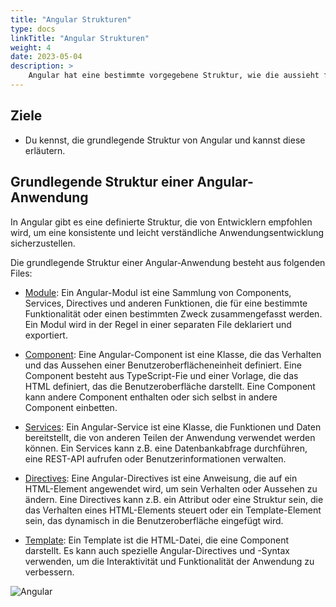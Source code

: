 ```yaml
---
title: "Angular Strukturen"
type: docs
linkTitle: "Angular Strukturen"
weight: 4
date: 2023-05-04
description: >
    Angular hat eine bestimmte vorgegebene Struktur, wie die aussieht findet man in diesem Kapitel.
---
```

## Ziele
* Du kennst, die grundlegende Struktur von Angular und kannst diese erläutern.

## Grundlegende Struktur einer Angular-Anwendung
In Angular gibt es eine definierte Struktur, die von Entwicklern empfohlen wird, um eine konsistente und leicht verständliche Anwendungsentwicklung sicherzustellen.

Die grundlegende Struktur einer Angular-Anwendung besteht aus folgenden Files:

* [Module](../03_9_ts_modules): Ein Angular-Modul ist eine Sammlung von Components, Services, Directives und anderen Funktionen, die für eine bestimmte Funktionalität oder einen bestimmten Zweck zusammengefasst werden. Ein Modul wird in der Regel in einer separaten File deklariert und exportiert.

* [Component](../03_3_ts_components): Eine Angular-Component ist eine Klasse, die das Verhalten und das Aussehen einer Benutzeroberflächeneinheit definiert. Eine Component besteht aus TypeScript-Fie und einer Vorlage, die das HTML definiert, das die Benutzeroberfläche darstellt. Eine Component kann andere Component enthalten oder sich selbst in andere Component einbetten.

* [Services](../03_8_ts_services): Ein Angular-Service ist eine Klasse, die Funktionen und Daten bereitstellt, die von anderen Teilen der Anwendung verwendet werden können. Ein Services kann z.B. eine Datenbankabfrage durchführen, eine REST-API aufrufen oder Benutzerinformationen verwalten.
 
* [Directives](../03_7_ts_directives): Eine Angular-Directives ist eine Anweisung, die auf ein HTML-Element angewendet wird, um sein Verhalten oder Aussehen zu ändern. Eine Directives kann z.B. ein Attribut oder eine Struktur sein, die das Verhalten eines HTML-Elements steuert oder ein Template-Element sein, das dynamisch in die Benutzeroberfläche eingefügt wird.

* [Template](../03_4_ts_templates): Ein Template ist die HTML-Datei, die eine Component darstellt. Es kann auch spezielle Angular-Directives und -Syntax verwenden, um die Interaktivität und Funktionalität der Anwendung zu verbessern.

![Angular](../images/architektur.png)  

